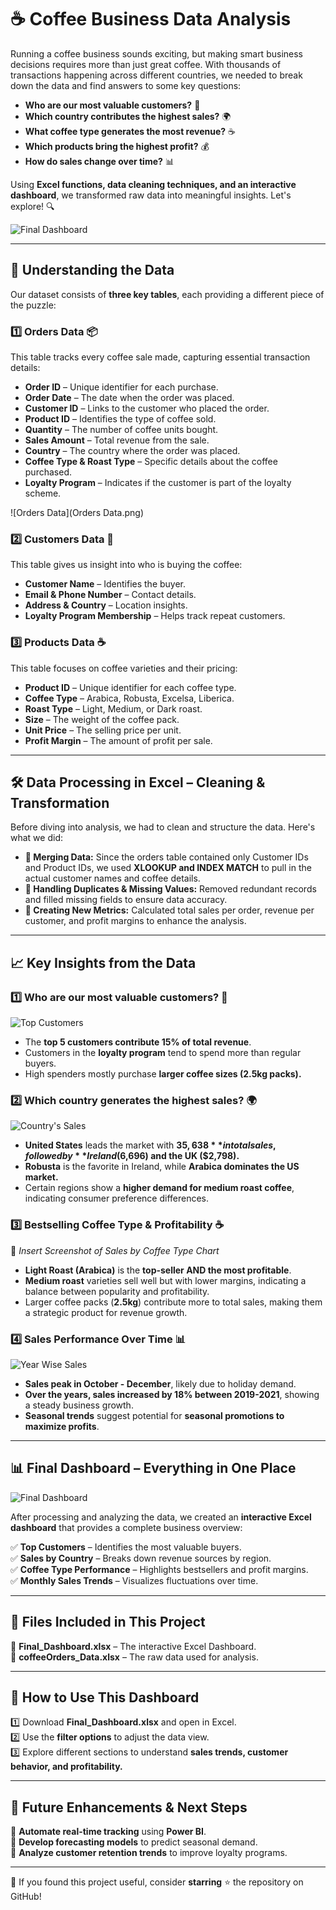 # ☕ Coffee Business Data Analysis

Running a coffee business sounds exciting, but making smart business decisions requires more than just great coffee. With thousands of transactions happening across different countries, we needed to break down the data and find answers to some key questions:

- **Who are our most valuable customers?** 👤  
- **Which country contributes the highest sales?** 🌍  
- **What coffee type generates the most revenue?** ☕  
- **Which products bring the highest profit?** 💰  
- **How do sales change over time?** 📊  

Using **Excel functions, data cleaning techniques, and an interactive dashboard**, we transformed raw data into meaningful insights. Let's explore! 🔍

![Final Dashboard](https://github.com/vedanshibansal/-Coffee-Sales-Analysis---Excel-Dashboard/blob/fa6af5460adfc6082cbc2cd279f8b25781baa093/CoffeeSalessDashboard "CofeeSalesDashboard.png")

---

## 📂 Understanding the Data

Our dataset consists of **three key tables**, each providing a different piece of the puzzle:

### 1️⃣ Orders Data 📦
This table tracks every coffee sale made, capturing essential transaction details:
- **Order ID** – Unique identifier for each purchase.
- **Order Date** – The date when the order was placed.
- **Customer ID** – Links to the customer who placed the order.
- **Product ID** – Identifies the type of coffee sold.
- **Quantity** – The number of coffee units bought.
- **Sales Amount** – Total revenue from the sale.
- **Country** – The country where the order was placed.
- **Coffee Type & Roast Type** – Specific details about the coffee purchased.
- **Loyalty Program** – Indicates if the customer is part of the loyalty scheme.

![Orders Data](Orders Data.png)


### 2️⃣ Customers Data 👥
This table gives us insight into who is buying the coffee:
- **Customer Name** – Identifies the buyer.
- **Email & Phone Number** – Contact details.
- **Address & Country** – Location insights.
- **Loyalty Program Membership** – Helps track repeat customers.

### 3️⃣ Products Data ☕
This table focuses on coffee varieties and their pricing:
- **Product ID** – Unique identifier for each coffee type.
- **Coffee Type** – Arabica, Robusta, Excelsa, Liberica.
- **Roast Type** – Light, Medium, or Dark roast.
- **Size** – The weight of the coffee pack.
- **Unit Price** – The selling price per unit.
- **Profit Margin** – The amount of profit per sale.

---

## 🛠 Data Processing in Excel – Cleaning & Transformation

Before diving into analysis, we had to clean and structure the data. Here's what we did:

- **🔹 Merging Data:** Since the orders table contained only Customer IDs and Product IDs, we used **XLOOKUP and INDEX MATCH** to pull in the actual customer names and coffee details.
- **🔹 Handling Duplicates & Missing Values:** Removed redundant records and filled missing fields to ensure data accuracy.
- **🔹 Creating New Metrics:** Calculated total sales per order, revenue per customer, and profit margins to enhance the analysis.

---

## 📈 Key Insights from the Data

### 1️⃣ Who are our most valuable customers? 👤
![Top Customers](https://github.com/vedanshibansal/-Coffee-Sales-Analysis---Excel-Dashboard/blob/89b0986d29f46f39a0e86cb999a9fd6425cc017d/Top%205%20customers "Top 5 customers.png")

- The **top 5 customers contribute 15% of total revenue**.
- Customers in the **loyalty program** tend to spend more than regular buyers.
- High spenders mostly purchase **larger coffee sizes (2.5kg packs).**

### 2️⃣ Which country generates the highest sales? 🌍
![Country's Sales](https://github.com/vedanshibansal/-Coffee-Sales-Analysis---Excel-Dashboard/blob/89b0986d29f46f39a0e86cb999a9fd6425cc017d/Country's%20Sales "Country's Sales.png")

- **United States** leads the market with **$35,638** in total sales, followed by **Ireland ($6,696) and the UK ($2,798).**
- **Robusta** is the favorite in Ireland, while **Arabica dominates the US market.**
- Certain regions show a **higher demand for medium roast coffee**, indicating consumer preference differences.

### 3️⃣ Bestselling Coffee Type & Profitability ☕
📌 _Insert Screenshot of Sales by Coffee Type Chart_

- **Light Roast (Arabica)** is the **top-seller AND the most profitable**.
- **Medium roast** varieties sell well but with lower margins, indicating a balance between popularity and profitability.
- Larger coffee packs (**2.5kg**) contribute more to total sales, making them a strategic product for revenue growth.

### 4️⃣ Sales Performance Over Time 📊
![Year Wise Sales](https://github.com/vedanshibansal/-Coffee-Sales-Analysis---Excel-Dashboard/blob/89b0986d29f46f39a0e86cb999a9fd6425cc017d/Year%20Wise%20Sales "Year Wise Sales.png")

- **Sales peak in October - December**, likely due to holiday demand.
- **Over the years, sales increased by 18% between 2019-2021**, showing a steady business growth.
- **Seasonal trends** suggest potential for **seasonal promotions to maximize profits**.

---

## 📊 Final Dashboard – Everything in One Place
![Final Dashboard](https://github.com/vedanshibansal/-Coffee-Sales-Analysis---Excel-Dashboard/blob/fa6af5460adfc6082cbc2cd279f8b25781baa093/CoffeeSalessDashboard "CofeeSalesDashboard.png")

After processing and analyzing the data, we created an **interactive Excel dashboard** that provides a complete business overview:

✅ **Top Customers** – Identifies the most valuable buyers.  
✅ **Sales by Country** – Breaks down revenue sources by region.  
✅ **Coffee Type Performance** – Highlights bestsellers and profit margins.  
✅ **Monthly Sales Trends** – Visualizes fluctuations over time.  

---

## 📂 Files Included in This Project

📁 **Final_Dashboard.xlsx** – The interactive Excel Dashboard.  
📁 **coffeeOrders_Data.xlsx** – The raw data used for analysis.   

---

## 🔧 How to Use This Dashboard

1️⃣ Download **Final_Dashboard.xlsx** and open in Excel.  
2️⃣ Use the **filter options** to adjust the data view.  
3️⃣ Explore different sections to understand **sales trends, customer behavior, and profitability.**  

---

## 🚀 Future Enhancements & Next Steps

📌 **Automate real-time tracking** using **Power BI**.  
📌 **Develop forecasting models** to predict seasonal demand.  
📌 **Analyze customer retention trends** to improve loyalty programs.  

--- 

🌟 If you found this project useful, consider **starring** ⭐ the repository on GitHub!
